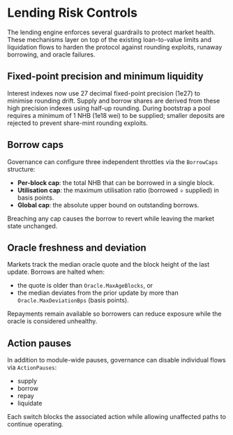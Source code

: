 # Lending Risk Controls

The lending engine enforces several guardrails to protect market health. These
mechanisms layer on top of the existing loan-to-value limits and liquidation
flows to harden the protocol against rounding exploits, runaway borrowing, and
oracle failures.

## Fixed-point precision and minimum liquidity

Interest indexes now use 27 decimal fixed-point precision (1e27) to minimise
rounding drift. Supply and borrow shares are derived from these high precision
indexes using half-up rounding. During bootstrap a pool requires a minimum of
1 NHB (1e18 wei) to be supplied; smaller deposits are rejected to prevent
share-mint rounding exploits.

## Borrow caps

Governance can configure three independent throttles via the `BorrowCaps`
structure:

- **Per-block cap**: the total NHB that can be borrowed in a single block.
- **Utilisation cap**: the maximum utilisation ratio (borrowed ÷ supplied) in
  basis points.
- **Global cap**: the absolute upper bound on outstanding borrows.

Breaching any cap causes the borrow to revert while leaving the market state
unchanged.

## Oracle freshness and deviation

Markets track the median oracle quote and the block height of the last update.
Borrows are halted when:

- the quote is older than `Oracle.MaxAgeBlocks`, or
- the median deviates from the prior update by more than
  `Oracle.MaxDeviationBps` (basis points).

Repayments remain available so borrowers can reduce exposure while the oracle
is considered unhealthy.

## Action pauses

In addition to module-wide pauses, governance can disable individual flows via
`ActionPauses`:

- supply
- borrow
- repay
- liquidate

Each switch blocks the associated action while allowing unaffected paths to
continue operating.
